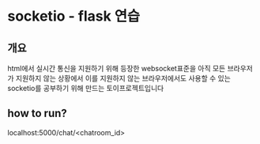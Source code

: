 # socketio - flask 연습

## 개요

html에서 실시간 통신을 지원하기 위해 등장한 websocket표준을 아직 모든 브라우저가 지원하지 않는 상황에서 이를 지원하지 않는 브라우저에서도 사용할 수 있는 socketio를 공부하기 위해 만드는 토이프로젝트입니다

## how to run?
localhost:5000/chat/<chatroom_id>